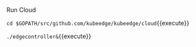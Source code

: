 Run Cloud

`cd $GOPATH/src/github.com/kubeedge/kubeedge/cloud`{{execute}}

`./edgecontroller&`{{execute}}